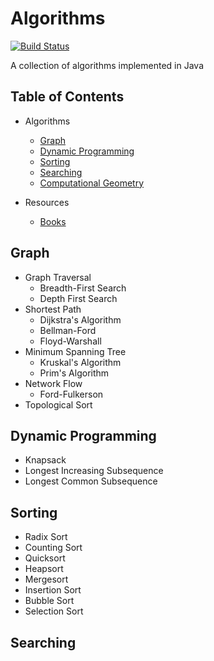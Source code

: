 # Algorithms 
[![Build Status](https://travis-ci.org/caseymeiz/Algorithms.svg?branch=master)](https://travis-ci.org/caseymeiz/Algorithms)

A collection of algorithms implemented in Java

## Table of Contents
* Algorithms
  + [Graph](https://github.com/caseymeiz/Algorithms#graph)
  + [Dynamic Programming](https://github.com/caseymeiz/Algorithms#dynamic-programming)
  + [Sorting](https://github.com/caseymeiz/Algorithms#sorting)
  + [Searching](https://github.com/caseymeiz/Algorithms#searching)
  + [Computational Geometry](https://github.com/caseymeiz/Algorithms#computational-geometry)

* Resources
  + [Books](https://github.com/caseymeiz/Algorithms#books)

## Graph
* Graph Traversal
  + Breadth-First Search
  + Depth First Search
* Shortest Path
  + Dijkstra's Algorithm
  + Bellman-Ford
  + Floyd-Warshall
* Minimum Spanning Tree
  + Kruskal's Algorithm
  + Prim's Algorithm
* Network Flow
  + Ford-Fulkerson
* Topological Sort

## Dynamic Programming
* Knapsack
* Longest Increasing Subsequence
* Longest Common Subsequence


## Sorting
* Radix Sort
* Counting Sort
* Quicksort
* Heapsort
* Mergesort
* Insertion Sort
* Bubble Sort
* Selection Sort

## Searching

